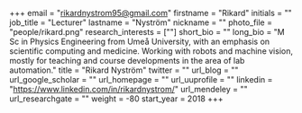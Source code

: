 +++
email = "rikardnystrom95@gmail.com"
firstname = "Rikard"
initials = ""
job_title = "Lecturer"
lastname = "Nyström"
nickname = ""
photo_file = "people/rikard.png"
research_interests = [""]
short_bio = ""
long_bio = "M Sc in Physics Engineering from Umeå University, with an emphasis on scientific computing and medicine. Working with robots and machine vision, mostly for teaching and course developments in the area of lab automation."
title = "Rikard Nyström"
twitter = ""
url_blog = ""
url_google_scholar = ""
url_homepage = ""
url_uuprofile = ""
linkedin = "https://www.linkedin.com/in/rikardnystrom/"
url_mendeley = ""
url_researchgate = ""
weight = -80
start_year = 2018
+++

